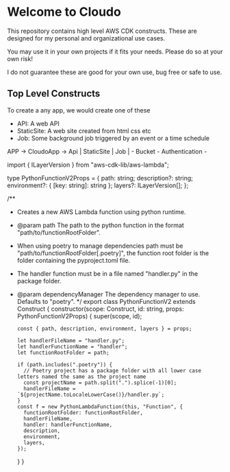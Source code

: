 # Welcome to Cloudo

This repository contains high level AWS CDK constructs.
These are designed for my personal and organizational use cases.

You may use it in your own projects if it fits your needs. Please do so at your own risk!

I do not guarantee these are good for your own use, bug free or safe to use.

## Top Level Constructs

To create a any app, we would create one of these

- API: A web API
- StaticSite: A web site created from html css etc
- Job: Some background job triggered by an event or a time schedule

APP -> CloudoApp -> Api | StaticSite | Job
| - Bucket - Authentication -

import { ILayerVersion } from "aws-cdk-lib/aws-lambda";

type PythonFunctionV2Props = {
path: string;
description?: string;
environment?: { [key: string]: string };
layers?: ILayerVersion[];
};

/\*\*

- Creates a new AWS Lambda function using python runtime.
- @param path The path to the python function in the format "path/to/functionRootFolder".
- When using poetry to manage dependencies path must be "path/to/functionRootFolder[.poetry]", the function root folder is the folder containing the pyproject.toml file.
- The handler function must be in a file named "handler.py" in the package folder.
- @param dependencyManager The dependency manager to use. Defaults to "poetry".
  \*/
  export class PythonFunctionV2 extends Construct {
  constructor(scope: Construct, id: string, props: PythonFunctionV2Props) {
  super(scope, id);

      const { path, description, environment, layers } = props;

      let handlerFileName = "handler.py";
      let handlerFunctionName = "handler";
      let functionRootFolder = path;

      if (path.includes(".poetry")) {
        // Poetry project has a package folder with all lower case letters named the same as the project name
        const projectName = path.split(".").splice(-1)[0];
        handlerFileName = `${projectName.toLocaleLowerCase()}/handler.py`;
      }
      const f = new PythonLambdaFunction(this, "Function", {
        functionRootFolder: functionRootFolder,
        handlerFileName,
        handler: handlerFunctionName,
        description,
        environment,
        layers,
      });

  }
  }
